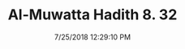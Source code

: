 ---
title        : "Al-Muwatta Hadith 8. 32"
date         : 7/25/2018 12:29:10 PM
draft        : false
type         : "hadith"
layout       : "hadith"
BookCode     : "AMH"
VolumeNumber : "8"
HadithNumber : "32"
categories  :  ["Prayer, Congregation - Permission to Pray in One Garment"]
---